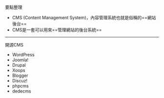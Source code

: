 要點整理
- CMS (Content Management System)，內容管理系統也就是俗稱的==網站後台==
- CMS是一套可以用來==管理網站的後台系統==

---

開源CMS
- WordPress
- Joomla!
- Drupal
- Xoops
- Blogger
- Discuz!
- phpcms
- dedecms
